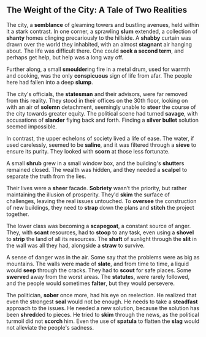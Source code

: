 ## The Weight of the City: A Tale of Two Realities

The city, a **semblance** of gleaming towers and bustling avenues, held within it a stark contrast. In one corner, a sprawling **slum** extended, a collection of **shanty** homes clinging precariously to the hillside. A **shabby** curtain was drawn over the world they inhabited, with an almost **stagnant** air hanging about. The life was difficult there. One could **seek a second term**, and perhaps get help, but help was a long way off.

Further along, a small **smoulder**ing fire in a metal drum, used for warmth and cooking, was the only **conspicuous** sign of life from afar. The people here had fallen into a deep **slump**.

The city's officials, the **statesman** and their advisors, were far removed from this reality. They stood in their offices on the 30th floor, looking on with an air of **solemn** detachment, seemingly unable to **steer** the course of the city towards greater equity. The political scene had turned **savage**, with accusations of **slander** flying back and forth. Finding a **silver bullet** solution seemed impossible.

In contrast, the upper echelons of society lived a life of ease. The water, if used carelessly, seemed to be **saline**, and it was filtered through a **sieve** to ensure its purity. They looked with **scorn** at those less fortunate. 

A small **shrub** grew in a small window box, and the building's **shutter**s remained closed. The wealth was hidden, and they needed a **scalpel** to separate the truth from the lies. 

Their lives were a **sheer** facade. **Sobriety** wasn’t the priority, but rather maintaining the illusion of prosperity. They'd **skim** the surface of challenges, leaving the real issues untouched. To **oversee** the construction of new buildings, they need to **strap** down the plans and **stitch** the project together.

The lower class was becoming a **scapegoat**, a constant source of anger. They, with **scant** resources, had to **stoop** to any task, even using a **shovel** to **strip** the land of all its resources. The **shaft** of sunlight through the **slit** in the wall was all they had, alongside a **straw** to survive.

A sense of danger was in the air. Some say that the problems were as big as mountains. The walls were made of **slate**, and from time to time, a liquid would **seep** through the cracks. They had to **scout** for safe places. Some **swerve**d away from the worst areas. The **statute**s, were rarely followed, and the people would sometimes **falter**, but they would persevere.

The politician, **sober** once more, had his eye on reelection. He realized that even the strongest **seal** would not be enough. He needs to take a **steadfast** approach to the issues. He needed a new solution, because the solution has been **shred**ded to pieces. He tried to **skim** through the news, as the political turmoil did not **scorch** him. Even the use of **spatula** to flatten the **slag** would not alleviate the people's sadness.
